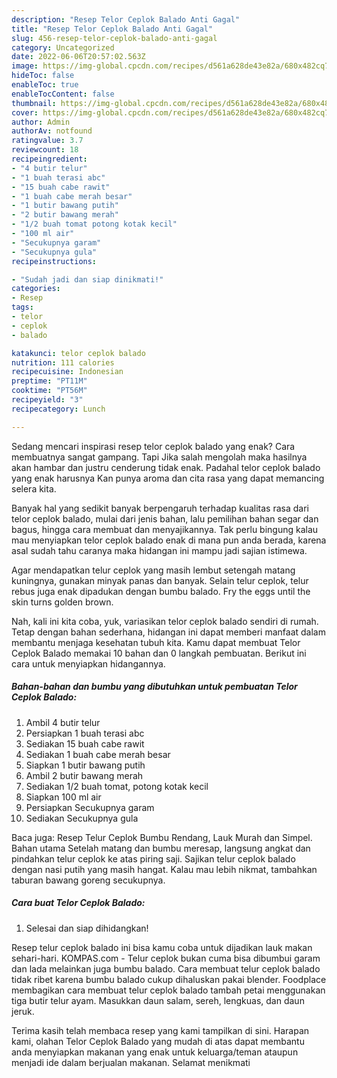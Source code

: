 ```yaml
---
description: "Resep Telor Ceplok Balado Anti Gagal"
title: "Resep Telor Ceplok Balado Anti Gagal"
slug: 456-resep-telor-ceplok-balado-anti-gagal
category: Uncategorized
date: 2022-06-06T20:57:02.563Z
image: https://img-global.cpcdn.com/recipes/d561a628de43e82a/680x482cq70/telor-ceplok-balado-foto-resep-utama.jpg
hideToc: false
enableToc: true
enableTocContent: false
thumbnail: https://img-global.cpcdn.com/recipes/d561a628de43e82a/680x482cq70/telor-ceplok-balado-foto-resep-utama.jpg
cover: https://img-global.cpcdn.com/recipes/d561a628de43e82a/680x482cq70/telor-ceplok-balado-foto-resep-utama.jpg
author: Admin
authorAv: notfound
ratingvalue: 3.7
reviewcount: 18
recipeingredient:
- "4 butir telur"
- "1 buah terasi abc"
- "15 buah cabe rawit"
- "1 buah cabe merah besar"
- "1 butir bawang putih"
- "2 butir bawang merah"
- "1/2 buah tomat potong kotak kecil"
- "100 ml air"
- "Secukupnya garam"
- "Secukupnya gula"
recipeinstructions:

- "Sudah jadi dan siap dinikmati!"
categories:
- Resep
tags:
- telor
- ceplok
- balado

katakunci: telor ceplok balado 
nutrition: 111 calories
recipecuisine: Indonesian
preptime: "PT11M"
cooktime: "PT56M"
recipeyield: "3"
recipecategory: Lunch

---
```



Sedang mencari inspirasi resep telor ceplok balado yang enak? Cara membuatnya sangat gampang. Tapi Jika salah mengolah maka hasilnya akan hambar dan justru cenderung tidak enak. Padahal telor ceplok balado yang enak harusnya Kan punya aroma dan cita rasa yang dapat memancing selera kita.


Banyak hal yang sedikit banyak berpengaruh terhadap kualitas rasa dari telor ceplok balado, mulai dari jenis bahan, lalu pemilihan bahan segar dan bagus, hingga cara membuat dan menyajikannya. Tak perlu bingung kalau mau menyiapkan telor ceplok balado enak di mana pun anda berada, karena asal sudah tahu caranya maka hidangan ini mampu jadi sajian istimewa.

Agar mendapatkan telur ceplok yang masih lembut setengah matang kuningnya, gunakan minyak panas dan banyak. Selain telur ceplok, telur rebus juga enak dipadukan dengan bumbu balado. Fry the eggs until the skin turns golden brown.


Nah, kali ini kita coba, yuk, variasikan telor ceplok balado sendiri di rumah. Tetap dengan bahan sederhana, hidangan ini dapat memberi manfaat dalam membantu menjaga kesehatan tubuh kita. Kamu dapat membuat Telor Ceplok Balado memakai 10 bahan dan 0 langkah pembuatan. Berikut ini cara untuk menyiapkan hidangannya.

<!--inarticleads1-->

##### Bahan-bahan dan bumbu yang dibutuhkan untuk pembuatan Telor Ceplok Balado:

1. Ambil 4 butir telur
1. Persiapkan 1 buah terasi abc
1. Sediakan 15 buah cabe rawit
1. Sediakan 1 buah cabe merah besar
1. Siapkan 1 butir bawang putih
1. Ambil 2 butir bawang merah
1. Sediakan 1/2 buah tomat, potong kotak kecil
1. Siapkan 100 ml air
1. Persiapkan Secukupnya garam
1. Sediakan Secukupnya gula


Baca juga: Resep Telur Ceplok Bumbu Rendang, Lauk Murah dan Simpel. Bahan utama Setelah matang dan bumbu meresap, langsung angkat dan pindahkan telur ceplok ke atas piring saji. Sajikan telur ceplok balado dengan nasi putih yang masih hangat. Kalau mau lebih nikmat, tambahkan taburan bawang goreng secukupnya. 

<!--inarticleads2-->

##### Cara buat Telor Ceplok Balado:


1. Selesai dan siap dihidangkan!

Resep telur ceplok balado ini bisa kamu coba untuk dijadikan lauk makan sehari-hari. KOMPAS.com - Telur ceplok bukan cuma bisa dibumbui garam dan lada melainkan juga bumbu balado. Cara membuat telur ceplok balado tidak ribet karena bumbu balado cukup dihaluskan pakai blender. Foodplace membagikan cara membuat telur ceplok balado tambah petai menggunakan tiga butir telur ayam. Masukkan daun salam, sereh, lengkuas, dan daun jeruk. 

Terima kasih telah membaca resep yang kami tampilkan di sini. Harapan kami, olahan Telor Ceplok Balado yang mudah di atas dapat membantu anda menyiapkan makanan yang enak untuk keluarga/teman ataupun menjadi ide dalam berjualan makanan. Selamat menikmati
